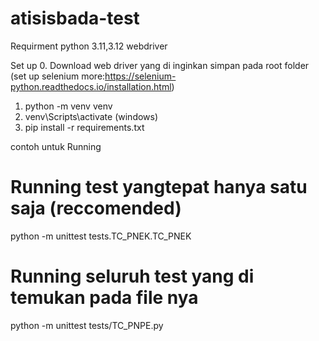 # atisisbada-test
Requirment
python 3.11,3.12
webdriver


Set up
0. Download web driver yang di inginkan simpan pada root folder (set up selenium more:https://selenium-python.readthedocs.io/installation.html)

1. python -m venv venv
2. venv\Scripts\activate (windows)
3. pip install -r requirements.txt


contoh untuk Running
# Running test yangtepat hanya satu saja (reccomended) 
python -m unittest tests.TC_PNEK.TC_PNEK

# Running seluruh test yang di temukan pada file nya
python -m unittest tests/TC_PNPE.py

